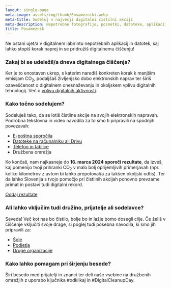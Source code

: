 ```yaml
---
layout: single-page
meta-image: assets/img/thumb/Posamezniki.webp
meta-title: Sodeluj v največji digitalni čistilni akciji 
meta-description: Nepotrebne fotografije, posnetki, datoteke, aplikacije in sporočila so digitalni odpadki! Odklikaj jih, pridobi prostor in podaljšaj življenjsko dobo naprav.
title: Posameznik
---
```


Ne ostani ujet/a v digitalnem labirintu nepotrebnih aplikacij in datotek, saj lahko stopiš korak naprej in se pridružiš digitalnemu čiščenju!

### Zakaj bi se udeležil/a dneva digitalnega čiščenja?
Ker je to enostaven ukrep, s katerim narediš konkreten korak k manjšim emisijam CO<sub>2</sub>, podaljšaš življenjsko dobo elektronskih naprav ter širiš ozaveščenost o digitalnem onesnaževanju in okoljskem vplivu digitalnih tehnologij. Več o [vplivu digitalnih aktivnosti](o-akciji.html). 

### Kako točno sodelujem?
Sodeluješ tako, da se lotiš čistilne akcije na svojih elektronskih napravah. Podrobna tekstovna in video navodila za to smo ti pripravili na spodnjih povezavah: 
- [E-poštna sporočila](eposta.html)
- [Datoteke na računalniku ali Drivu](datoteke.html)
- [Telefon in tablice](telefon.html)
- Družbena omrežja

Ko končaš, nam najkasneje do **16. marca 2024** **sporoči rezultate**, da izveš, kaj pomenijo tvoji prihranki CO<sub>2</sub> v malo bolj oprijemljivih primerjavah (npr. koliko kilometrov z avtom bi lahko prepotoval/a za takšen okoljski odtis). Ter da lahko Slovenija s tvojo pomočjo pri čistilnih akcijah ponovno prevzame primat in postavi tudi digitalni rekord.

<div class="btnpad">
	<a class="button" href="{{ site.submitURL }}">Oddaj rezultate</a>
</div>

### Ali lahko vključim tudi družino, prijatelje ali sodelavce?
Seveda! Več kot nas bo čistilo, bolje bo in lažje bomo dosegli cilje. Če želiš v čiščenje vključiti svoje drage, si poglej tudi posebna navodila, ki smo jih pripravili za:
- [Šole](sola.html)
- [Podjetja](podjetje.html)
- [Druge organizacije](druge-organizacije.html)

### Kako lahko pomagam pri širjenju besede?
Širi besedo med prijatelji in znanci ter deli naše vsebine na družbenih omrežjih z uporabo ključnika #odklikaj in #DigitalCleanupDay. 
